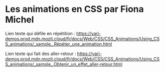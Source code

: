 # Les animations en CSS par Fiona Michel

Lien texte qui défile en répétition :
https://yari-demos.prod.mdn.mozit.cloud/fr/docs/Web/CSS/CSS_Animations/Using_CSS_animations/_sample_.Répéter_une_animation.html

Lien texte qui fait des aller-retour :
https://yari-demos.prod.mdn.mozit.cloud/fr/docs/Web/CSS/CSS_Animations/Using_CSS_animations/_sample_.Obtenir_un_effet_aller-retour.html
